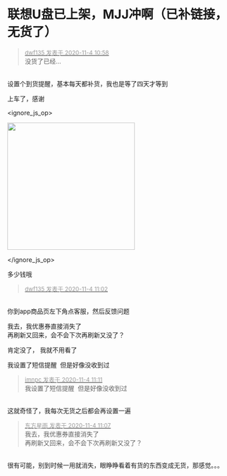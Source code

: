 # 联想U盘已上架，MJJ冲啊（已补链接，无货了）


<div class="quote"><blockquote><font size="2"><a href="https://www.hostloc.com/forum.php?mod=redirect&amp;goto=findpost&amp;pid=9400242&amp;ptid=762191" target="_blank"><font color="#999999">dwf135 发表于 2020-11-4 10:58</font></a></font><br />
没货了已经...</blockquote></div><br />
设置个到货提醒，基本每天都补货，我也是等了四天才等到

上车了，感谢


<ignore_js_op>

<img id="aimg_141006" aid="141006" src="static/image/common/none.gif" zoomfile="forum.php?mod=attachment&aid=MTQxMDA2fGVlZTU1YmYxfDE2MDk1MzAzNzR8NDczNDR8NzYyMTkx&noupdate=yes&nothumb=yes" file="forum.php?mod=attachment&aid=MTQxMDA2fGVlZTU1YmYxfDE2MDk1MzAzNzR8NDczNDR8NzYyMTkx&noupdate=yes" class="zoom" onclick="zoom(this, this.src, 0, 0, 0)" width="289" id="aimg_141006" inpost="1" onmouseover="showMenu({'ctrlid':this.id,'pos':'12'})" />

<div class="tip tip_4 aimg_tip" id="aimg_141006_menu" style="position: absolute; display: none" disautofocus="true">
<div class="xs0">
<p><strong>360截图20201104110112700.jpg</strong> <em class="xg1">(16.16 KB, 下载次数: 0)</em></p>
<p>
<a href="forum.php?mod=attachment&amp;aid=MTQxMDA2fGVlZTU1YmYxfDE2MDk1MzAzNzR8NDczNDR8NzYyMTkx&amp;nothumb=yes" target="_blank">下载附件</a>

</p>

<p class="xg1 y">2020-11-4 11:01 上传</p>

</div>
<div class="tip_horn"></div>
</div>

</ignore_js_op>


多少钱哦

<div class="quote"><blockquote><font size="2"><a href="https://www.hostloc.com/forum.php?mod=redirect&amp;goto=findpost&amp;pid=9400269&amp;ptid=762191" target="_blank"><font color="#999999">dwf135 发表于 2020-11-4 11:02</font></a></font></blockquote></div><br />
你到app商品页左下角点客服，然后反馈问题

我去，我优惠券直接消失了<br />
再刷新又回来，会不会下次再刷新又没了？

肯定没了， 我就不用看了

我设置了短信提醒&nbsp;&nbsp;但是好像没收到过<img src="static/image/smiley/default/sweat.gif" smilieid="10" border="0" alt="" />

<div class="quote"><blockquote><font size="2"><a href="https://www.hostloc.com/forum.php?mod=redirect&amp;goto=findpost&amp;pid=9400373&amp;ptid=762191" target="_blank"><font color="#999999">imnpc 发表于 2020-11-4 11:11</font></a></font><br />
我设置了短信提醒&nbsp;&nbsp;但是好像没收到过</blockquote></div><br />
这就奇怪了，我每次无货之后都会再设置一遍

<div class="quote"><blockquote><font size="2"><a href="https://www.hostloc.com/forum.php?mod=redirect&amp;goto=findpost&amp;pid=9400322&amp;ptid=762191" target="_blank"><font color="#999999">东方星雨 发表于 2020-11-4 11:07</font></a></font><br />
我去，我优惠券直接消失了<br />
再刷新又回来，会不会下次再刷新又没了？</blockquote></div><br />
很有可能，别到时候一用就消失，眼睁睁看着有货的东西变成无货，那感觉。。。
